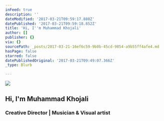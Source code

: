 ```yaml
---
inFeed: true
description: ''
dateModified: '2017-03-21T09:59:17.880Z'
datePublished: '2017-03-21T09:59:18.852Z'
title: 'Hi, ​I''m Muhammad Khojali'
author: []
publisher: {}
via: {}
sourcePath: _posts/2017-03-21-16ef6c59-9b0b-45cd-9854-a9b55ff4afe4.md
hasPage: false
starred: false
datePublishedOriginal: '2017-03-21T09:49:07.366Z'
_type: Blurb

---
```

![](https://s3-us-west-2.amazonaws.com/the-grid-img/p/8e57c30650caee0dbf283efd056e879756420c5d.png)

## Hi, ​I'm Muhammad Khojali

### Creative Director | Musician & Visual artist